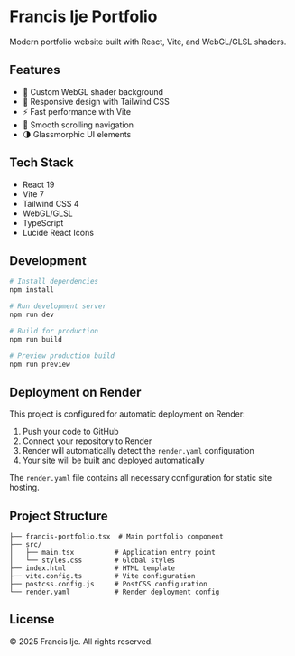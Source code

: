 # Francis Ije Portfolio

Modern portfolio website built with React, Vite, and WebGL/GLSL shaders.

## Features

- 🎨 Custom WebGL shader background
- 📱 Responsive design with Tailwind CSS
- ⚡ Fast performance with Vite
- 🎯 Smooth scrolling navigation
- 🌗 Glassmorphic UI elements

## Tech Stack

- React 19
- Vite 7
- Tailwind CSS 4
- WebGL/GLSL
- TypeScript
- Lucide React Icons

## Development

```bash
# Install dependencies
npm install

# Run development server
npm run dev

# Build for production
npm run build

# Preview production build
npm run preview
```

## Deployment on Render

This project is configured for automatic deployment on Render:

1. Push your code to GitHub
2. Connect your repository to Render
3. Render will automatically detect the `render.yaml` configuration
4. Your site will be built and deployed automatically

The `render.yaml` file contains all necessary configuration for static site hosting.

## Project Structure

```
├── francis-portfolio.tsx  # Main portfolio component
├── src/
│   ├── main.tsx          # Application entry point
│   └── styles.css        # Global styles
├── index.html            # HTML template
├── vite.config.ts        # Vite configuration
├── postcss.config.js     # PostCSS configuration
└── render.yaml           # Render deployment config
```

## License

© 2025 Francis Ije. All rights reserved.

